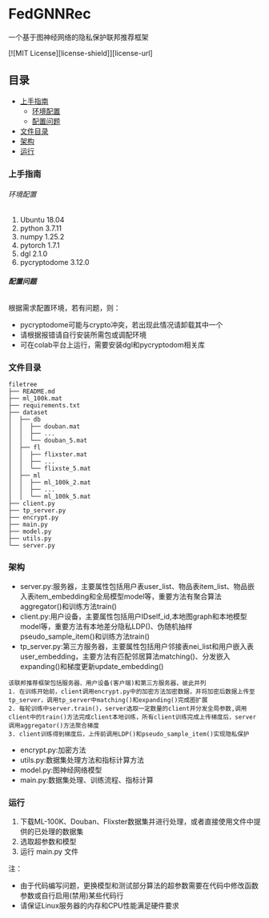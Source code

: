 # FedGNNRec

一个基于图神经网络的隐私保护联邦推荐框架

<!-- PROJECT SHIELDS -->
[![MIT License][license-shield]][license-url]
 
## 目录

- [上手指南](#上手指南)
  - [环境配置](#环境配置)
  - [配置问题](#配置问题)
- [文件目录](#文件目录)
- [架构](#架构)
- [运行](#运行)

### 上手指南

###### 环境配置

1. Ubuntu       18.04
2. python       3.7.11
3. numpy        1.25.2
4. pytorch      1.7.1
5. dgl          2.1.0
6. pycryptodome 3.12.0

###### **配置问题**
根据需求配置环境，若有问题，则：
* pycryptodome可能与crypto冲突，若出现此情况请卸载其中一个
* 请根据报错请自行安装所需包或调配环境
* 可在colab平台上运行，需要安装dgl和pycryptodom相关库


### 文件目录
```
filetree 
├── README.md
├── ml_100k.mat
├── requirements.txt
├── dataset
│  ├── db
│  │  ├── douban.mat
│  │  ├── ...
│  │  └── douban_5.mat
│  ├── fl
│  │  ├── flixster.mat
│  │  ├── ...
│  │  └── flixste_5.mat
│  ├── ml
│  │  ├── ml_100k_2.mat
│  │  ├── ...
│  │  └── ml_100k_5.mat
├── client.py
├── tp_server.py
├── encrypt.py
├── main.py
├── model.py
├── utils.py
└── server.py
```


### 架构 
* server.py:服务器，主要属性包括用户表user_list、物品表item_list、物品嵌入表item_embedding和全局模型model等，重要方法有聚合算法aggregator()和训练方法train()
* client.py:用户设备，主要属性包括用户IDself_id,本地图graph和本地模型model等，重要方法有本地差分隐私LDP()、伪随机抽样pseudo_sample_item()和训练方法train()
* tp_server.py:第三方服务器，主要属性包括用户邻接表nei_list和用户嵌入表user_embedding，主要方法有匹配邻居算法matching()、分发嵌入expanding()和梯度更新update_embedding()
```
该联邦推荐框架包括服务器、用户设备(客户端)和第三方服务器，彼此并列
1. 在训练开始前，client调用encrypt.py中的加密方法加密数据，并将加密后数据上传至tp_server，调用tp_server中matching()和expanding()完成图扩展
2. 每轮训练中server.train()，server选取一定数量的client并分发全局参数,调用client中的train()方法完成client本地训练，所有client训练完成上传梯度后，server调用aggregator()方法聚合梯度
3. client训练得到梯度后，上传前调用LDP()和pseudo_sample_item()实现隐私保护
```
* encrypt.py:加密方法
* utils.py:数据集处理方法和指标计算方法
* model.py:图神经网络模型
* main.py:数据集处理、训练流程、指标计算

### 运行
1. 下载ML-100K、Douban、Flixster数据集并进行处理，或者直接使用文件中提供的已处理的数据集
2. 选取超参数和模型
3. 运行 main.py 文件

注：
* 由于代码编写问题，更换模型和测试部分算法的超参数需要在代码中修改函数参数或自行启用(禁用)某些代码行
* 请保证Linux服务器的内存和CPU性能满足硬件要求







